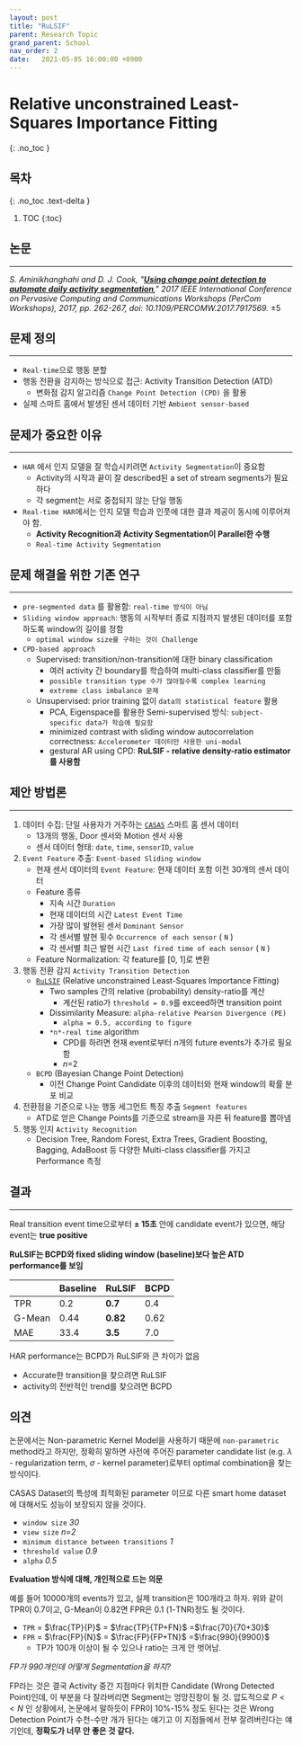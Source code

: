 ```yaml
---
layout: post
title: "RuLSIF"
parent: Research Topic
grand_parent: School
nav_order: 2
date:   2021-05-05 16:00:00 +0900
---
```

# Relative unconstrained Least-Squares Importance Fitting
{: .no_toc }

## 목차
{: .no_toc .text-delta }

1. TOC
{:toc}

## 논문
---
_S. Aminikhanghahi and D. J. Cook, "[**Using change point detection to automate daily activity segmentation**]," 2017 IEEE International Conference on Pervasive Computing and Communications Workshops (PerCom Workshops), 2017, pp. 262-267, doi: 10.1109/PERCOMW.2017.7917569._
$\pm 5$

[**Using change point detection to automate daily activity segmentation**]: https://ieeexplore.ieee.org/document/7917569

## 문제 정의
---
* `Real-time`으로 행동 분할
* 행동 전환을 감지하는 방식으로 접근: Activity Transition Detection (ATD)
  * 변화점 감지 알고리즘 `Change Point Detection (CPD)` 을 활용 
* 실제 스마트 홈에서 발생된 센서 데이터 기반 `Ambient sensor-based`

## 문제가 중요한 이유
---
* `HAR` 에서 인지 모델을 잘 학습시키려면 `Activity Segmentation`이 중요함
  * Activity의 시작과 끝이 잘 described된 a set of stream segments가 필요하다
  * 각 segment는 서로 중첩되지 않는 단일 행동
* `Real-time HAR`에서는 인지 모델 학습과 인풋에 대한 결과 제공이 동시에 이루어져야 함. 
  * **Activity Recognition과 Activity Segmentation이 Parallel한 수행**
  * `Real-time Activity Segmentation`

## 문제 해결을 위한 기존 연구
---
* `pre-segmented data` 를 활용함: `real-time 방식이 아님`
* `Sliding window approach`: 행동의 시작부터 종료 지점까지 발생된 데이터를 포함하도록 window의 길이를 정함
  * `optimal window size를 구하는 것이 Challenge`
* `CPD-based approach` 
  * Supervised: transition/non-transition에 대한 binary classification
    * 여러 activity 간 boundary를 학습하여 multi-class classifier를 만듦
    * `possible transition type 수가 많아질수록 complex learning`
    * `extreme class imbalance 문제`
  * Unsupervised: prior training 없이 `data의 statistical feature` 활용
      * PCA, Eigenspace를 활용한 Semi-supervised 방식: `subject-specific data가 학습에 필요함`
      * minimized contrast with sliding window autocorrelation correctness: `Accelerometer 데이터만 사용한 uni-modal`
      * gestural AR using CPD: **RuLSIF - relative density-ratio estimator를 사용함**

## 제안 방법론
---
1. 데이터 수집: 단일 사용자가 거주하는 [`CASAS`] 스마트 홈 센서 데이터 
    - 13개의 행동, Door 센서와 Motion 센서 사용
    - 센서 데이터 형태: `date`, `time`, `sensorID`, `value`
2. `Event Feature` 추출: `Event-based Sliding window`
	  - 현재 센서 데이터의 `Event Feature`: 현재 데이터 포함 이전 30개의 센서 데이터
    - Feature 종류
      - 지속 시간 `Duration` 
      - 현재 데이터의 시간 `Latest Event Time` 
      - 가장 많이 발현된 센서 `Dominant Sensor` 
      - 각 센서별 발현 횟수 `Occurrence of each sensor` ( `N` )
      - 각 센서별 최근 발현 시간 `Last fired time of each sensor` ( `N` )
    - Feature Normalization: 각 feature를 [0, 1]로 변환
3. 행동 전환 감지 `Activity Transition Detection`
    - [`RuLSIF`] (Relative unconstrained Least-Squares Importance Fitting)
      - Two samples 간의 relative (probability) density-ratio를 계산
        - 계산된 ratio가 `threshold = 0.9`를 exceed하면 transition point
      - Dissimilarity Measure: `alpha-relative Pearson Divergence (PE)`
        - `alpha = 0.5, according to figure`
      - `*n*-real time` algorithm
          - CPD를 하려면 현재 event로부터 *n*개의 future events가 추가로 필요함
          - *n*=2
    - `BCPD` (Bayesian Change Point Detection)
      - 이전 Change Point Candidate 이후의 데이터와 현재 window의 확률 분포 비교
4. 전환점을 기준으로 나눈 행동 세그먼트 특징 추출 `Segment features`
	- ATD로 얻은 Change Points를 기준으로 stream을 자른 뒤 feature를 뽑아냄
5. 행동 인지 `Activity Recognition`
	- Decision Tree, Random Forest, Extra Trees, Gradient Boosting, Bagging, AdaBoost 등 다양한 Multi-class classifier를 가지고 Performance 측정

[`CASAS`]: http://casas.wsu.edu/datasets/
[`RuLSIF`]: https://riken-yamada.github.io/RuLSIF.html  
  
## 결과
---
Real transition event time으로부터 **$\pm$ 15초** 안에 candidate event가 있으면, 해당 event는 **true positive**

**RuLSIF는 BCPD와 fixed sliding window (baseline)보다 높은 ATD performance를 보임**

| | Baseline  | RuLSIF  | BCPD  |
|---|---|---|---|
| TPR  | 0.2  | **0.7**  | 0.4  |
| G-Mean  | 0.44  | **0.82**  | 0.62 |
| MAE  | 33.4  | **3.5**  | 7.0  |

HAR performance는 BCPD가 RuLSIF와 큰 차이가 없음
  - Accurate한 transition을 찾으려면 RuLSIF
  - activity의 전반적인 trend를 찾으려면 BCPD

## 의견
논문에서는 Non-parametric Kernel Model을 사용하기 때문에 `non-parametric` method라고 하지만, 정확히 말하면 사전에 주어진 parameter candidate list (e.g. $\lambda$ - regularization term, $\sigma$ - kernel parameter)로부터 optimal combination을 찾는 방식이다.

CASAS Dataset의 특성에 최적화된 parameter 이므로 다른 smart home dataset에 대해서도 성능이 보장되지 않을 것이다.
  - `window size` *30*
  - `view size` *n=2*
  - `minimum distance between transitions` *1*
  - `threshold value` *0.9*
  - `alpha` *0.5*

**Evaluation 방식에 대해, 개인적으로 드는 의문**

예를 들어 10000개의 events가 있고, 실제 transition은 100개라고 하자.
위와 같이 TPR이 0.7이고, G-Mean이 0.82면 FPR은 0.1 (1-TNR)정도 될 것이다.
  - `TPR` =  $\frac{TP}{P}$ = $\frac{TP}{TP+FN}$ =$\frac{70}{70+30}$ 
  - `FPR` =  $\frac{FP}{N}$ = $\frac{FP}{FP+TN}$ =$\frac{990}{9900}$
    - TP가 100개 이상이 될 수 있으나 ratio는 크게 안 벗어남.

*FP가 990개인데 어떻게 Segmentation을 하지?*

FP라는 것은 결국 Activity 중간 지점마다 위치한 Candidate (Wrong Detected Point)인데, 이 부분을 다 잘라버리면 Segment는 엉망진창이 될 것.
압도적으로 $P<<N$ 인 상황에서, 논문에서 말하듯이 FPR이 10%-15% 정도 된다는 것은 Wrong Detection Point가 수천-수만 개가 된다는 얘기고 이 지점들에서 전부 잘려버린다는 얘기인데, **정확도가 너무 안 좋은 것 같다.**

<!-- MathJax -->
<script type="text/javascript"
  src="https://cdnjs.cloudflare.com/ajax/libs/mathjax/2.7.3/MathJax.js?config=TeX-AMS-MML_HTMLorMML">
</script>